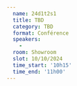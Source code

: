 ```yaml
---
  name: 24d1t2s1
  title: TBD
  category: TBD
  format: Conférence
  speakers: 
    - 
  room: Showroom
  slot: 10/10/2024
  time_start: '10h15'
  time_end: '11h00'
---
```

